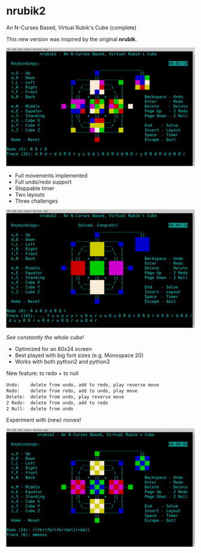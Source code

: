 # nrubik2
An N-Curses Based, Virtual Rubik's Cube (complete)

This new version was inspired by the original **nrubik**.

![Nrubik2](nrubik2.jpg?raw=true)

 - Full movements implemented
 - Full undo/redo support
 - Stoppable timer
 - Two layouts
 - Three challenges

![Solved](nrubik2-solved.jpg?raw=true)

_See constantly the whole cube!_

 - Optimized for an 80x24 screen
 - Best played with big font sizes (e.g. Monospace 20)
 - Works with both python2 and python3

New feature: to redo + to null

```
Undo:    delete from undo, add to redo, play reverse move   
Redo:    delete from redo, add to undo, play move   
Delete:  delete from undo, play reverse move   
2 Redo:  delete from undo, add to redo   
2 Null:  delete from undo   
```
Experiment with (new) moves!

![Pattern](checkerboard.jpg?raw=true)
